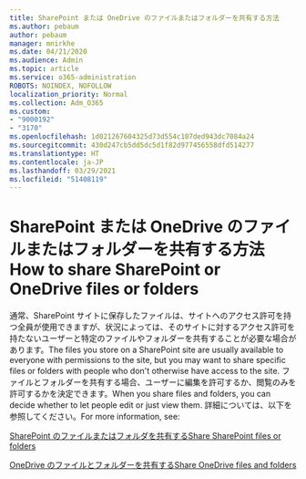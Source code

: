 ```yaml
---
title: SharePoint または OneDrive のファイルまたはフォルダーを共有する方法
ms.author: pebaum
author: pebaum
manager: mnirkhe
ms.date: 04/21/2020
ms.audience: Admin
ms.topic: article
ms.service: o365-administration
ROBOTS: NOINDEX, NOFOLLOW
localization_priority: Normal
ms.collection: Adm_O365
ms.custom:
- "9000192"
- "3170"
ms.openlocfilehash: 1d021267604325d73d554c107ded943dc7084a24
ms.sourcegitcommit: 430d247cb5dd5dc5d1f82d977456558dfd514277
ms.translationtype: HT
ms.contentlocale: ja-JP
ms.lasthandoff: 03/29/2021
ms.locfileid: "51408119"
---
```

# <a name="how-to-share-sharepoint-or-onedrive-files-or-folders"></a><span data-ttu-id="999a2-102">SharePoint または OneDrive のファイルまたはフォルダーを共有する方法</span><span class="sxs-lookup"><span data-stu-id="999a2-102">How to share SharePoint or OneDrive files or folders</span></span>

<span data-ttu-id="999a2-103">通常、SharePoint サイトに保存したファイルは、サイトへのアクセス許可を持つ全員が使用できますが、状況によっては、そのサイトに対するアクセス許可を持たないユーザーと特定のファイルやフォルダーを共有することが必要な場合があります。</span><span class="sxs-lookup"><span data-stu-id="999a2-103">The files you store on a SharePoint site are usually available to everyone with permissions to the site, but you may want to share specific files or folders with people who don't otherwise have access to the site.</span></span> <span data-ttu-id="999a2-104">ファイルとフォルダーを共有する場合、ユーザーに編集を許可するか、閲覧のみを許可するかを決定できます。</span><span class="sxs-lookup"><span data-stu-id="999a2-104">When you share files and folders, you can decide whether to let people edit or just view them.</span></span> <span data-ttu-id="999a2-105">詳細については、以下を参照してください。</span><span class="sxs-lookup"><span data-stu-id="999a2-105">For more information, see:</span></span>

[<span data-ttu-id="999a2-106">SharePoint のファイルまたはフォルダを共有する</span><span class="sxs-lookup"><span data-stu-id="999a2-106">Share SharePoint files or folders</span></span>](https://support.office.com/article/1fe37332-0f9a-4719-970e-d2578da4941c)

[<span data-ttu-id="999a2-107">OneDrive のファイルとフォルダーを共有する</span><span class="sxs-lookup"><span data-stu-id="999a2-107">Share OneDrive files and folders</span></span>](https://support.microsoft.com/office/share-onedrive-files-and-folders-9fcc2f7d-de0c-4cec-93b0-a82024800c07?ui=en-US&rs=en-US&ad=US&storagetype=stage)